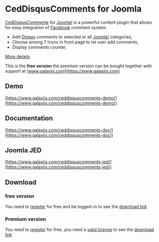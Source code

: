 # CedDisqusComments  for Joomla

[CedDisqusComments](https://www.galaxiis.com/ceddisquscomments-showcase/) for [Joomla!](https://www.joomla.org) is a powerful content plugin that allows for easy integration of [Facebook](https://www.facebook.com) comment system.

* Add [Disqus](https://www.disqus.com) comments to selected or all [Joomla!](https://www.joomla.org) categories,
* Choose among 7 Icons in front page to let user add comments,
* Display comments counter,

[More details](https://www.galaxiis.com/ceddisquscomments-showcase/) 

This is the **free version** the premium version can be bought together with support at [www.galaxiis.com](https://www.galaxiis.com)

## Demo
[https://www.galaxiis.com/ceddisquscomments-demo/](https://www.galaxiis.com/ceddisquscomments-demo/)

## Documentation
[https://www.galaxiis.com/ceddisquscomments-doc/](https://www.galaxiis.com/ceddisquscomments-doc/)

## Joomla JED
[https://www.galaxiis.com/ceddisquscomments-jed/](https://www.galaxiis.com/ceddisquscomments-jed/)

## Download
### free version
You need to [register](https://www.galaxiis.com/index.php/member-access?view=registration) for free and be logged-in to see the [download link](https://www.galaxiis.com/ceddisquscomments-download/)  

### Premium version

You need to [register](https://www.galaxiis.com/index.php/member-access?view=registration) for free, you need a [valid license](https://www.galaxiis.com/ceddisquscomments-subscribe/) to see the [download link](https://www.galaxiis.com/ceddisquscomments-download-club/)